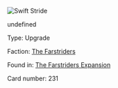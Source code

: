 
![Swift Stride](https://warhammerunderworlds.com/wp-content/uploads/sites/6/2018/03/231_ENG.png)

undefined

Type: Upgrade

Faction: [The Farstriders](/factions/the-farstriders.md)

Found in: [The Farstriders Expansion](/locations/the-farstriders-expansion.md)

Card number: 231

